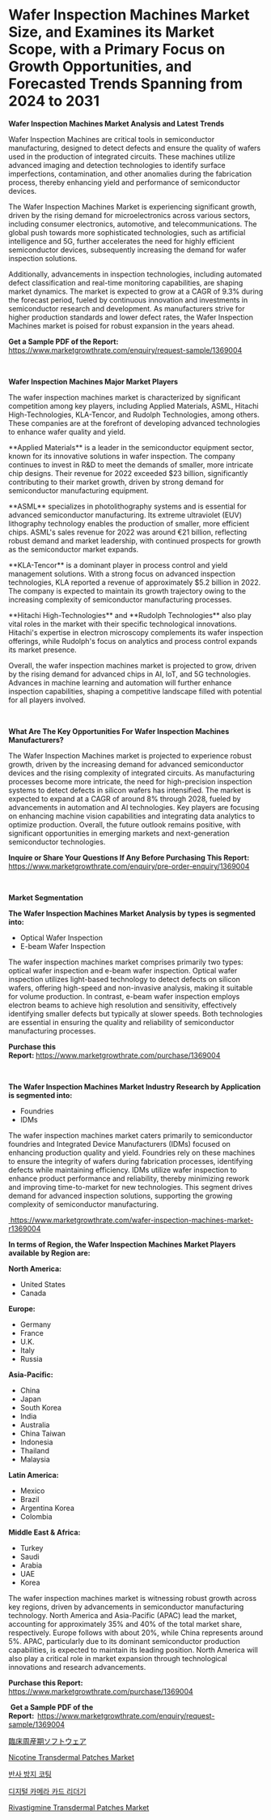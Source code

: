 <p><h1>Wafer Inspection Machines Market Size, and Examines its Market Scope, with a Primary Focus on Growth Opportunities, and Forecasted Trends Spanning from 2024 to 2031</h1></p><p><strong>Wafer Inspection Machines Market Analysis and Latest Trends</strong></p>
<p><p>Wafer Inspection Machines are critical tools in semiconductor manufacturing, designed to detect defects and ensure the quality of wafers used in the production of integrated circuits. These machines utilize advanced imaging and detection technologies to identify surface imperfections, contamination, and other anomalies during the fabrication process, thereby enhancing yield and performance of semiconductor devices. </p><p>The Wafer Inspection Machines Market is experiencing significant growth, driven by the rising demand for microelectronics across various sectors, including consumer electronics, automotive, and telecommunications. The global push towards more sophisticated technologies, such as artificial intelligence and 5G, further accelerates the need for highly efficient semiconductor devices, subsequently increasing the demand for wafer inspection solutions. </p><p>Additionally, advancements in inspection technologies, including automated defect classification and real-time monitoring capabilities, are shaping market dynamics. The market is expected to grow at a CAGR of 9.3% during the forecast period, fueled by continuous innovation and investments in semiconductor research and development. As manufacturers strive for higher production standards and lower defect rates, the Wafer Inspection Machines market is poised for robust expansion in the years ahead.</p></p>
<p><strong>Get a Sample PDF of the Report:&nbsp;</strong> <a href="https://www.marketgrowthrate.com/enquiry/request-sample/1369004">https://www.marketgrowthrate.com/enquiry/request-sample/1369004</a></p>
<p>&nbsp;</p>
<p><strong>Wafer Inspection Machines Major Market Players</strong></p>
<p><p>The wafer inspection machines market is characterized by significant competition among key players, including Applied Materials, ASML, Hitachi High-Technologies, KLA-Tencor, and Rudolph Technologies, among others. These companies are at the forefront of developing advanced technologies to enhance wafer quality and yield.</p><p>**Applied Materials** is a leader in the semiconductor equipment sector, known for its innovative solutions in wafer inspection. The company continues to invest in R&D to meet the demands of smaller, more intricate chip designs. Their revenue for 2022 exceeded $23 billion, significantly contributing to their market growth, driven by strong demand for semiconductor manufacturing equipment.</p><p>**ASML** specializes in photolithography systems and is essential for advanced semiconductor manufacturing. Its extreme ultraviolet (EUV) lithography technology enables the production of smaller, more efficient chips. ASML's sales revenue for 2022 was around €21 billion, reflecting robust demand and market leadership, with continued prospects for growth as the semiconductor market expands.</p><p>**KLA-Tencor** is a dominant player in process control and yield management solutions. With a strong focus on advanced inspection technologies, KLA reported a revenue of approximately $5.2 billion in 2022. The company is expected to maintain its growth trajectory owing to the increasing complexity of semiconductor manufacturing processes.</p><p>**Hitachi High-Technologies** and **Rudolph Technologies** also play vital roles in the market with their specific technological innovations. Hitachi's expertise in electron microscopy complements its wafer inspection offerings, while Rudolph's focus on analytics and process control expands its market presence. </p><p>Overall, the wafer inspection machines market is projected to grow, driven by the rising demand for advanced chips in AI, IoT, and 5G technologies. Advances in machine learning and automation will further enhance inspection capabilities, shaping a competitive landscape filled with potential for all players involved.</p></p>
<p>&nbsp;</p>
<p><strong>What Are The Key Opportunities For Wafer Inspection Machines Manufacturers?</strong></p>
<p><p>The Wafer Inspection Machines market is projected to experience robust growth, driven by the increasing demand for advanced semiconductor devices and the rising complexity of integrated circuits. As manufacturing processes become more intricate, the need for high-precision inspection systems to detect defects in silicon wafers has intensified. The market is expected to expand at a CAGR of around 8% through 2028, fueled by advancements in automation and AI technologies. Key players are focusing on enhancing machine vision capabilities and integrating data analytics to optimize production. Overall, the future outlook remains positive, with significant opportunities in emerging markets and next-generation semiconductor technologies.</p></p>
<p><strong>Inquire or Share Your Questions If Any Before Purchasing This Report:</strong> <a href="https://www.marketgrowthrate.com/enquiry/pre-order-enquiry/1369004">https://www.marketgrowthrate.com/enquiry/pre-order-enquiry/1369004</a></p>
<p>&nbsp;</p>
<p><strong>Market Segmentation</strong></p>
<p><strong>The Wafer Inspection Machines Market Analysis by types is segmented into:</strong></p>
<p><ul><li>Optical Wafer Inspection</li><li>E-beam Wafer Inspection</li></ul></p>
<p><p>The wafer inspection machines market comprises primarily two types: optical wafer inspection and e-beam wafer inspection. Optical wafer inspection utilizes light-based technology to detect defects on silicon wafers, offering high-speed and non-invasive analysis, making it suitable for volume production. In contrast, e-beam wafer inspection employs electron beams to achieve high resolution and sensitivity, effectively identifying smaller defects but typically at slower speeds. Both technologies are essential in ensuring the quality and reliability of semiconductor manufacturing processes.</p></p>
<p><strong>Purchase this Report:&nbsp;</strong><a href="https://www.marketgrowthrate.com/purchase/1369004">https://www.marketgrowthrate.com/purchase/1369004</a></p>
<p>&nbsp;</p>
<p><strong>The Wafer Inspection Machines Market Industry Research by Application is segmented into:</strong></p>
<p><ul><li>Foundries</li><li>IDMs</li></ul></p>
<p><p>The wafer inspection machines market caters primarily to semiconductor foundries and Integrated Device Manufacturers (IDMs) focused on enhancing production quality and yield. Foundries rely on these machines to ensure the integrity of wafers during fabrication processes, identifying defects while maintaining efficiency. IDMs utilize wafer inspection to enhance product performance and reliability, thereby minimizing rework and improving time-to-market for new technologies. This segment drives demand for advanced inspection solutions, supporting the growing complexity of semiconductor manufacturing.</p></p>
<p><a href="https://www.marketgrowthrate.com/wafer-inspection-machines-market-r1369004">&nbsp;https://www.marketgrowthrate.com/wafer-inspection-machines-market-r1369004</a></p>
<p><strong>In terms of Region, the Wafer Inspection Machines Market Players available by Region are:</strong></p>
<p>
    <p> <strong> North America: </strong>
        <ul>
            <li>United States</li>
            <li>Canada</li>
        </ul>
        </p> 
    <p> <strong> Europe: </strong>
        <ul>
            <li>Germany</li>
            <li>France</li>
            <li>U.K.</li>
            <li>Italy</li>
            <li>Russia</li>
        </ul>
        </p> 
    <p> <strong> Asia-Pacific: </strong>
        <ul>
            <li>China</li>
            <li>Japan</li>
            <li>South Korea</li>
            <li>India</li>
            <li>Australia</li>
            <li>China Taiwan</li>
            <li>Indonesia</li>
            <li>Thailand</li>
            <li>Malaysia</li>
        </ul>
        </p> 
    <p> <strong> Latin America: </strong>
        <ul>
            <li>Mexico</li>
            <li>Brazil</li>
            <li>Argentina Korea</li>
            <li>Colombia</li>
        </ul>
        </p> 
    <p> <strong> Middle East & Africa: </strong>
        <ul>
            <li>Turkey</li>
            <li>Saudi</li>
            <li>Arabia</li>
            <li>UAE</li>
            <li>Korea</li>
        </ul>
    </p>
    </p>
<p><p>The wafer inspection machines market is witnessing robust growth across key regions, driven by advancements in semiconductor manufacturing technology. North America and Asia-Pacific (APAC) lead the market, accounting for approximately 35% and 40% of the total market share, respectively. Europe follows with about 20%, while China represents around 5%. APAC, particularly due to its dominant semiconductor production capabilities, is expected to maintain its leading position. North America will also play a critical role in market expansion through technological innovations and research advancements.</p></p>
<p><strong>Purchase this Report: </strong><a href="https://www.marketgrowthrate.com/purchase/1369004">https://www.marketgrowthrate.com/purchase/1369004</a></p>
<p>&nbsp;<strong>Get a Sample PDF of the Report:&nbsp;&nbsp;</strong><a href="https://www.marketgrowthrate.com/enquiry/request-sample/1369004">https://www.marketgrowthrate.com/enquiry/request-sample/1369004</a></p>
<p><strong></strong></p>
<p><p><a href="https://medium.com/@hattietromp/%E8%87%A8%E5%BA%8A%E5%91%A8%E7%94%A3%E6%9C%9F%E3%82%BD%E3%83%95%E3%83%88%E3%82%A6%E3%82%A7%E3%82%A2%E5%B8%82%E5%A0%B4%E3%81%AB%E9%96%A2%E3%81%99%E3%82%8B%E3%82%B0%E3%83%AD%E3%83%BC%E3%83%90%E3%83%AB%E3%81%AA%E8%A6%96%E7%82%B9-%E3%83%88%E3%83%AC%E3%83%B3%E3%83%89%E3%81%A8%E4%BA%88%E6%B8%AC-2024%E5%B9%B4-2031%E5%B9%B4-b8e7e59f05ec">臨床周産期ソフトウェア</a></p><p><a href="https://www.linkedin.com/pulse/nicotine-transdermal-patches-market-report-product-type-21mgpatch14mgpatch7mgpatch-5yrzc?trackingId=EhmoNYSISfqQwzV12eszqA%3D%3D">Nicotine Transdermal Patches Market</a></p><p><a href="https://medium.com/@chloeconn27/%EC%8B%A0%ED%9D%A5-%EB%B0%98%EC%82%AC-%EB%B0%A9%EC%A7%80-%EC%BD%94%ED%8C%85-%EC%8B%9C%EC%9E%A5-%EA%B8%B0%ED%9A%8C-2024%EB%85%84%EB%B6%80%ED%84%B0-2031%EB%85%84%EA%B9%8C%EC%A7%80-%ED%88%AC%EC%9E%90%EC%9E%90-%EB%B0%8F-%EC%9D%B4%ED%95%B4%EA%B4%80%EA%B3%84%EC%9E%90%EB%A5%BC-%EC%9C%84%ED%95%9C-%EC%8B%9C%EC%9E%A5-%EB%B6%84%EC%84%9D-%EC%A0%84%EB%A7%9D-dbc19d653903?postPublishedType=repub">반사 방지 코팅</a></p><p><a href="https://medium.com/@chloeconn27/%EC%A0%84-%EC%84%B8%EA%B3%84-%EB%94%94%EC%A7%80%ED%84%B8-%EC%B9%B4%EB%A9%94%EB%9D%BC-%EC%B9%B4%EB%93%9C-%EB%A6%AC%EB%8D%94%EA%B8%B0-%EC%8B%9C%EC%9E%A5%EC%9D%80-2024%EB%85%84%EB%B6%80%ED%84%B0-2031%EB%85%84%EA%B9%8C%EC%A7%80-%EC%97%B0%ED%8F%89%EA%B7%A0-%EC%84%B1%EC%9E%A5%EB%A5%A0-cagr-8-1-%EB%A1%9C-%EC%84%B1%EC%9E%A5%ED%95%A0-%EA%B2%83%EC%9C%BC%EB%A1%9C-%EC%98%88%EC%83%81%EB%90%A9%EB%8B%88%EB%8B%A4-4c58ad04a7a1?postPublishedType=repub">디지털 카메라 카드 리더기</a></p><p><a href="https://www.linkedin.com/pulse/what-factors-influence-rivastigmine-transdermal-patches-qaxnc?trackingId=YxIUu5SzT1W5hiwIvmdpSA%3D%3D">Rivastigmine Transdermal Patches Market</a></p></p>
